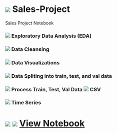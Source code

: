 # <img src="https://img.icons8.com/external-flaticons-flat-flat-icons/96/undefined/external-sales-e-commerce-flaticons-flat-flat-icons.png"/> Sales-Project
Sales Project Notebook

### <img src="https://img.icons8.com/external-flat-icons-pause-08/48/undefined/external-analyst-business-charts-and-diagrams-flat-icons-pause-08.png"/> Exploratory Data Analysis (EDA)
### <img src="https://img.icons8.com/external-flaticons-flat-flat-icons/48/undefined/external-housekeeping-cleaning-flaticons-flat-flat-icons-2.png"/> Data Cleansing
### <img src="https://img.icons8.com/external-inipagistudio-lineal-color-inipagistudio/48/undefined/external-chart-operation-management-inipagistudio-lineal-color-inipagistudio.png"/> Data Visualizations
### <img src="https://img.icons8.com/office/48/undefined/split-files.png"/> Data Spliting into train, test, and val data
### <img src="https://img.icons8.com/external-kmg-design-flat-kmg-design/48/undefined/external-right-arrow-kmg-design-flat-kmg-design-1.png"/> Process Train, Test, Val Data <img src="https://img.icons8.com/external-fauzidea-flat-fauzidea/48/undefined/external-csv-file-file-extension-fauzidea-flat-fauzidea.png"/> CSV
### <img src="https://img.icons8.com/external-wanicon-flat-wanicon/48/000000/external-visualization-big-data-wanicon-flat-wanicon.png"/> Time Series 

# <img src="https://img.icons8.com/fluency/48/undefined/jupyter.png"/> <img src="https://img.icons8.com/color/48/undefined/python--v1.png"/> [View Notebook](Preprocessing_Data.ipynb)

